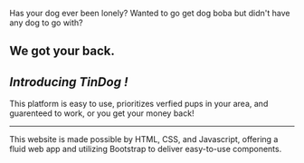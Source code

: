 

Has your dog ever been lonely? Wanted to go get dog boba but didn't have any dog to go with?

We got your back.
---
**_Introducing TinDog !_**
---

This platform is easy to use, prioritizes verfied pups in your area, and guarenteed to work, or you get your money back!

---

This website is made possible by HTML, CSS, and Javascript, offering a fluid web app and utilizing Bootstrap to deliver easy-to-use components.
